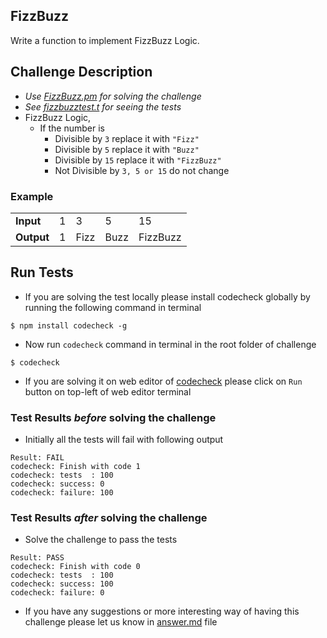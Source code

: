 ## FizzBuzz

Write a function to implement FizzBuzz Logic.

## Challenge Description
- *Use [FizzBuzz.pm](https://github.com/code-check/fizzbuzz/blob/perl/app/Fizzbuzz.pm) for solving the challenge*
- *See [fizzbuzztest.t](https://github.com/code-check/fizzbuzz/blob/perl/t/fizzbuzztest.t) for seeing the tests*
- FizzBuzz Logic,
  - If the number is
    - Divisible by ` 3 `  replace it with ` "Fizz" `
    - Divisible by ` 5 `  replace it with ` "Buzz" `
    - Divisible by ` 15 ` replace it with ` "FizzBuzz" `
    - Not Divisible by ` 3, 5 or 15 ` do not change

### Example

<table>
  <tr>
    <td><b>Input</b></td>
    <td>1</td>
    <td>3</td>
    <td>5</td>
    <td>15</td>
  </tr>
  <tr>
    <td><b>Output</b></td>
    <td>1</td>
    <td>Fizz</td>
    <td>Buzz</td>
    <td>FizzBuzz</td>
  </tr>
</table>


## Run Tests
- If you are solving the test locally please install codecheck globally by running the following command in terminal
```
$ npm install codecheck -g 
```
- Now run `codecheck` command in terminal in the root folder of challenge
```
$ codecheck
```
- If you are solving it on web editor of [codecheck](http://code-check.io/) please click on `Run` button on top-left of web editor terminal

### Test Results *before* solving the challenge
- Initially all the tests will fail with following output
```
Result: FAIL
codecheck: Finish with code 1
codecheck: tests  : 100
codecheck: success: 0
codecheck: failure: 100
```
### Test Results *after* solving the challenge
- Solve the challenge to pass the tests
```
Result: PASS
codecheck: Finish with code 0
codecheck: tests  : 100
codecheck: success: 100
codecheck: failure: 0
```
- If you have any suggestions or more interesting way of having this challenge please let us know in [answer.md](answer.md) file
